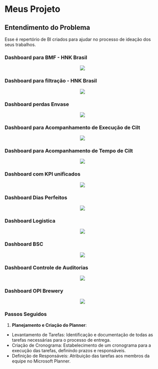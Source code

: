 
# Meus Projeto

## Entendimento do Problema

Esse é repertório de BI criados para ajudar no processo de ideação dos seus trabalhos.

### Dashboard para BMF - HNK Brasil

<p align="center">
   <img src= "BMF.jpeg">

### Dashboard para filtração - HNK Brasil

<p align="center">
   <img src= "FILTRAÇÃO.jpeg">

### Dashboard perdas Envase

<p align="center">
   <img src= "PACK LOSS.jpeg">

### Dashboard para Acompanhamento de Execução de Cilt

<p align="center">
   <img src= "T CILT.jpeg">

### Dashboard para Acompanhamento de Tempo de Cilt

<p align="center">
   <img src= "CILT.jpeg">

### Dashboard com KPI unificados

<p align="center">
   <img src= "KPIS.jpeg">

### Dashboard Dias Perfeitos

<p align="center">
   <img src= "PERFCT.jpeg">

### Dashboard Logistica

<p align="center">
   <img src= "LOGISTICA.jpeg">

### Dashboard BSC

<p align="center">
   <img src= BSC 1.jpeg">

### Dashboard Controle de Auditorias

<p align="center">
   <img src= "AUDITORIAS.jpeg">

### Dashboard OPI Brewery

<p align="center">
   <img src= "OPI.jpeg">

### Passos Seguidos

1. **Planejamento e Criação do Planner**:

- Levantamento de Tarefas: Identificação e documentação de todas as tarefas necessárias para o processo de entrega.
- Criação de Cronograma: Estabelecimento de um cronograma para a execução das tarefas, definindo prazos e responsáveis.
- Definição de Responsáveis: Atribuição das tarefas aos membros da equipe no Microsoft Planner.

